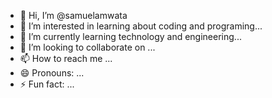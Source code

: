 - 👋 Hi, I’m @samuelamwata
- 👀 I’m interested in learning about coding and programing...
- 🌱 I’m currently learning technology and engineering...
- 💞️ I’m looking to collaborate on ...
- 📫 How to reach me ...
- 😄 Pronouns: ...
- ⚡ Fun fact: ...

<!---
samuelamwata/samuelamwata is a ✨ special ✨ repository because its `README.md` (this file) appears on your GitHub profile.
You can click the Preview link to take a look at your changes.
--->
